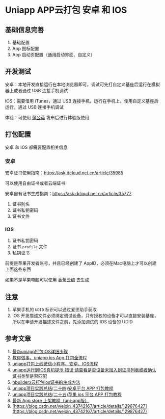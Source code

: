 # Uniapp APP云打包 安卓 和 IOS

## 基础信息完善

1. 基础配置
2. App 图标配置
3. App 启动页配置（通用启动界面、自定义）

## 开发测试

安卓：本地开发直接运行在本地浏览器即可，调试可先打自定义基座后运行在模拟器上或者通过 USB 连接手机调试

IOS：需要借用 iTunes，通过 USB 连接手机，运行在手机上，使用自定义基座后运行，通过 USB 连接手机调试

体验：可使用 [蒲公英](https://www.pgyer.com/) 发布后进行体验版使用

## 打包配置

安卓 和 IOS 都需要配置相关信息

### 安卓

安卓证书使用指南：https://ask.dcloud.net.cn/article/35985

可以使用自由证书或者云端证书

安卓自有证书生成指南：https://ask.dcloud.net.cn/article/35777

1. 证书别名
2. 证书私钥密码
3. 证书文件

### IOS

1. 证书私钥密码
2. 证书 `profile` 文件
3. 私钥证书

前提是苹果开发者账号，并且已经创建了 AppID，必须在Mac电脑上才可以创建上面这些东西

如果不是苹果电脑可以使用 [香蕉云编](https://www.yunedit.com/) 去生成

## 注意

1. 苹果手机的 `UDID` 标识可以通过爱思助手获取
2. IOS 开发描述文件必须绑定调试设备，只有授权的设备才可以直接安装基座，所以在申请开发描述文件之前，先添加调试的 IOS 设备的 UDID

## 参考文章

1. [最新uniapp打包IOS详细步骤](https://juejin.cn/post/7216608199012237372)
2. [教你做事，uniapp ios App 打包全流程](https://juejin.cn/post/7264939254290579495)
3. [uniapp打包上线微信小程序、安卓、IOS流程](https://www.bilibili.com/video/BV1Jp4y1V7ad/)
4. [uniapp运行到IOS真机提示 错误:请查看是否设备未加入到证书列表或者确认证书类型是否匹配](https://blog.csdn.net/cengjing123_/article/details/129490094)
5. [hbuilderx云打包ios证书的生成方法](https://blog.csdn.net/weixin_48914851/article/details/114979266)
6. [uniapp项目实践总结(二十四)安卓平台 APP 打包教程](https://juejin.cn/post/7282972975933964323)
7. [uniapp项目实践总结(二十五)苹果 ios 平台 APP 打包教程](https://juejin.cn/post/7284221961621028919)
8. [最新 App store 上架教程（uni-app版）](https://ask.dcloud.net.cn/article/37835)
9. [https://blog.csdn.net/weixin_43742167/article/details/129876427](https://blog.csdn.net/weixin_43742167/article/details/129876427)
